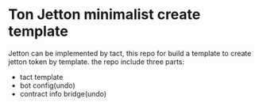 # Ton Jetton minimalist create template
Jetton can be implemented by tact, this repo for build a template to create jetton token by template. the repo include three parts:
* tact template
* bot config(undo)
* contract info bridge(undo)
